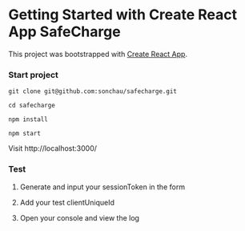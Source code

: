 # Getting Started with Create React App SafeCharge

This project was bootstrapped with [Create React App](https://github.com/facebook/create-react-app).



### Start project

```
git clone git@github.com:sonchau/safecharge.git

cd safecharge

npm install

npm start

```

Visit http://localhost:3000/

### Test

1. Generate and input your sessionToken in the form

2. Add your test clientUniqueId

3. Open your console and view the log
